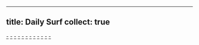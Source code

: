 
---
title: Daily Surf
collect: true
---

[-](./sublime-text-config#:embed)
[-](./sagemath-theme.md#:embed)
[-](./git-filter-branch.md#:embed)
[-](./baby-viewpoint.md#:embed)
[-](./fibonacci-flip.md#:embed)
[-](./nvidia-fps-gpu-cpu.md#:embed)
[-](./gaussian-integral.md#:embed)
[-](./wolfram-engine.md#:embed)
[-](./file-transfer.md#:embed)
[-](./expand-coefficient.md#:embed)
[-](./exponent-symmetry.md#:embed)
[-](./young-lemma.md#:embed)
